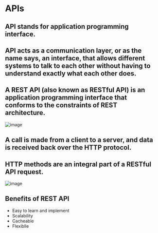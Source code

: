 # APIs
## API stands for application programming interface.
##  API acts as a communication layer, or as the name says, an interface, that allows different systems to talk to each other without having to understand exactly what each other does.
## A REST API (also known as RESTful API) is an application programming interface that conforms to the constraints of REST architecture.
![image](https://user-images.githubusercontent.com/106158041/196182647-13873793-35ac-4a18-8ed0-d11931d8d459.png)

## A call is made from a client to a server, and data is received back over the HTTP protocol.

## HTTP methods are an integral part of a RESTful API request. 
![image](https://user-images.githubusercontent.com/106158041/196184833-d6842b85-2811-4467-b90b-7cdaa66031fe.png)


## Benefits of REST API
* Easy to learn and implement
* Scalability
* Cacheable
* Flexiblle

